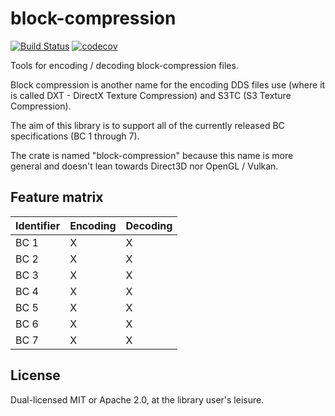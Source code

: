 # block-compression

[![Build Status](https://travis-ci.org/GuildMasterInfinite/block-compression-rs.svg?branch=master)](https://travis-ci.org/GuildMasterInfinite/block-compression-rs)
[![codecov](https://codecov.io/gh/GuildMasterInfinite/block-compression-rs/branch/master/graph/badge.svg)](https://codecov.io/gh/GuildMasterInfinite/block-compression-rs)

Tools for encoding / decoding block-compression files. 

Block compression is another name for the encoding DDS files use (where it is called DXT - DirectX Texture Compression) and S3TC (S3 Texture Compression).

The aim of this library is to support all of the currently released BC specifications (BC 1 through 7).

The crate is named "block-compression" because this name is more general and doesn't lean towards Direct3D nor OpenGL / Vulkan.

## Feature matrix
| Identifier | Encoding | Decoding |
|-|-|-|
| BC 1 | X | X |
| BC 2 | X | X |
| BC 3 | X | X |
| BC 4 | X | X |
| BC 5 | X | X |
| BC 6 | X | X |
| BC 7 | X | X |

## License
Dual-licensed MIT or Apache 2.0, at the library user's leisure.
